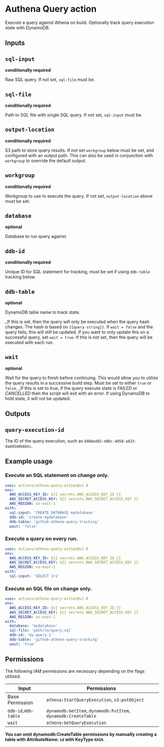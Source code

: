 # Authena Query action

Execute a query against Athena on build. Optionally track query execution
state with DynamoDB.

## Inputs

## `sql-input`

**conditionally required** 

Raw SQL query. If not set, `sql-file` must be.

## `sql-file`

**conditionally required**

Path to SQL file with single SQL query. If not set, 
`sql-input` must be.

## `output-location`

**conditionally required** 

S3 path to store query results. If not set `workgroup` below must
be set, and configured with an output path. This can also be used in conjunction with
`workgroup` to override the default output.

## `workgroup`

**conditionally required** 

Workgroup to use to execute the query. If not set, `output-location`
above must be set.

## `database`

**optional** 

Database to run query against.

## `ddb-id`

**conditionally required** 

Unique ID for SQL statement for tracking, must be 
set if using `ddb-table` tracking below.

## `ddb-table`

**optional** 

DynamoDB table name to track state.

_If this is set, then the query will only be executed when the query
hash changes. The hash is based on `{{query-string}}`. If `wait = false`
and the query fails, this will still be updated. If you want to only update this on
a successful query, set `wait = true`. If this is not set, then the query will be 
executed with each run.

## `wait`

**optional** 

Wait for the query to finish before continuing. This would allow
you to utilize the query results in a successive build step. Must be set to
either `true` or `false`. _If this is set to true, if the query execute state 
is *FAILED* or *CANCELLED* then the script will exit with an error. If using 
DynamoDB to hold state, it will not be updated.

## Outputs

## `query-execution-id`

The ID of the query execution, such as `d48bedd2-ddbc-4858-a623-dad454866b5c`.

## Example usage

### Execute an SQL statement on change only.

```yaml
uses: actions/athena-query-action@v1.0
env:
  AWS_ACCESS_KEY_ID: ${{ secrets.AWS_ACCESS_KEY_ID }}
  AWS_SECRET_ACCESS_KEY: ${{ secrets.AWS_SECRET_ACCESS_KEY }}
  AWS_REGION: us-east-1
with:
  sql-input: 'CREATE DATABASE mydatabase'
  ddb-id: 'create-mydatabase'
  ddb-table: 'github-athena-query-tracking'
  wait: 'false'
```

### Execute a query on every run.

```yaml
uses: actions/athena-query-action@v1.0
env:
  AWS_ACCESS_KEY_ID: ${{ secrets.AWS_ACCESS_KEY_ID }}
  AWS_SECRET_ACCESS_KEY: ${{ secrets.AWS_SECRET_ACCESS_KEY }}
  AWS_REGION: us-east-1
with:
  sql-input: 'SELECT 1+1'
```

### Execute an SQL file on change only.

```yaml
uses: actions/athena-query-action@v1.0
env:
  AWS_ACCESS_KEY_ID: ${{ secrets.AWS_ACCESS_KEY_ID }}
  AWS_SECRET_ACCESS_KEY: ${{ secrets.AWS_SECRET_ACCESS_KEY }}
  AWS_REGION: us-east-1
with:
  database: 'mydatabase'
  sql-file: 'path/to/query.sql'
  ddb-id: 'my-query-1'
  ddb-table: 'github-athena-query-tracking'
  wait: 'true'
```

## Permissions

The following IAM permissions are necessary depending on the flags utilized. 

| Input | Permissions |
| --- | --- |
| Base Permission         | `athena:StartQueryExecution`, `s3:putObject`
| `ddb-id`,`ddb-table`    | `dynamodb:GetItem`, `dynamodb:PutItem`, `dynamodb:CreateTable`
| `wait`                  | `athena:GetQueryExecution`

**You can omit dynamodb:CreateTable permissions by manually creating a table with
AttributeName: `id` with KeyType `HASH`.**